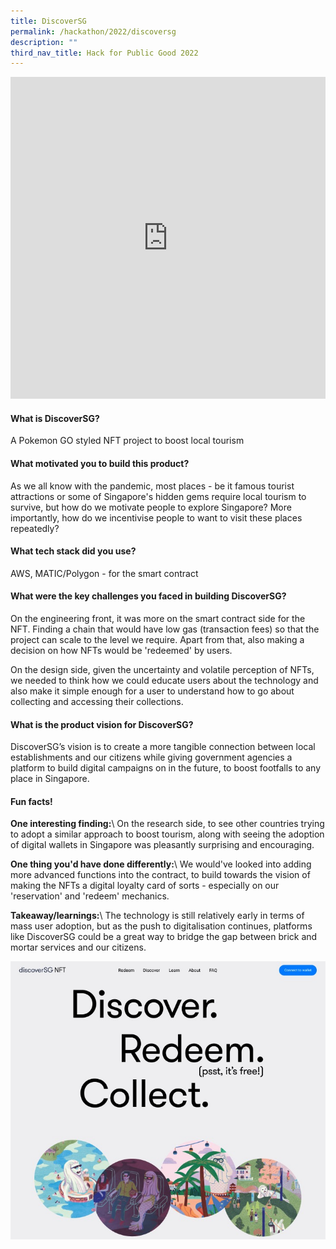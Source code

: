 ```yaml
---
title: DiscoverSG
permalink: /hackathon/2022/discoversg
description: ""
third_nav_title: Hack for Public Good 2022
---
```

<iframe allowfullscreen="true" height="515" width="100%" frameborder="0" src="https://docs.google.com/presentation/d/e/2PACX-1vSiB6VsBPygfmTdfapvoLuNsjww4pLWHjU9poyfImNeNsr883mQEczGNek0cNSIQ_WVRvwwe9Z5NyWN/embed?start=false&loop=false&delayms=3000" ></iframe>

#### What is DiscoverSG?
A Pokemon GO styled NFT project to boost local tourism

#### What motivated you to build this product?
As we all know with the pandemic, most places - be it famous tourist attractions or some of Singapore's hidden gems require local tourism to survive, but how do we motivate people to explore Singapore? More importantly, how do we incentivise people to want to visit these places repeatedly?

#### What tech stack did you use?
AWS, MATIC/Polygon - for the smart contract

#### What were the key challenges you faced in building DiscoverSG? 

On the engineering front, it was more on the smart contract side for the NFT. Finding a chain that would have low gas (transaction fees) so that the project can scale to the level we require. Apart from that, also making a decision on how NFTs would be 'redeemed' by users.
 
 On the design side, given the uncertainty and volatile perception of NFTs, we needed to think how we could educate users about the technology and also make it simple enough for a user to understand how to go about collecting and accessing their collections.

#### What is the product vision for DiscoverSG? 
DiscoverSG’s vision is to create a more tangible connection between local establishments and our citizens while giving government agencies a platform to build digital campaigns on in the future, to boost footfalls to any place in Singapore.

#### Fun facts!
**One interesting finding:**\\
On the research side, to see other countries trying to adopt a similar approach to boost tourism, along with seeing the adoption of digital wallets in Singapore was pleasantly surprising and encouraging.

**One thing you'd have done differently:**\\
We would've looked into adding more advanced functions into the contract, to build towards the vision of making the NFTs a digital loyalty card of sorts - especially on our 'reservation' and 'redeem' mechanics.

**Takeaway/learnings:**\\
The technology is still relatively early in terms of mass user adoption, but as the push to digitalisation continues, platforms like DiscoverSG could be a great way to bridge the gap between brick and mortar services and our citizens.

![CalSG product demo image](/images/discoversg-snapshot.jpeg)